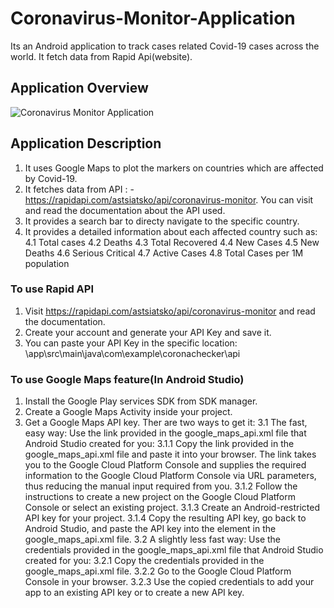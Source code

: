 # Coronavirus-Monitor-Application
Its an Android application to track cases related Covid-19 cases across the world. It fetch data from Rapid Api(website).

## Application Overview
![Coronavirus Monitor Application](images/ApplicationOverview/20200329_160926.gif)

## Application Description
1. It uses Google Maps to plot the markers on countries which are affected by Covid-19.
2. It fetches data from API : - https://rapidapi.com/astsiatsko/api/coronavirus-monitor. You can visit and read the documentation about the API used.
3. It provides a search bar to directy navigate to the specific country.
4. It provides a detailed information about each affected country such as:
 4.1 Total cases
 4.2 Deaths
 4.3 Total Recovered
 4.4 New Cases
 4.5 New Deaths
 4.6 Serious Critical 
 4.7 Active Cases
 4.8 Total Cases per 1M population

### To use Rapid API
1. Visit https://rapidapi.com/astsiatsko/api/coronavirus-monitor and read the documentation.
2. Create your account and generate your API Key and save it.
3. You can paste your API Key in the specific location: \app\src\main\java\com\example\coronachecker\api

### To use Google Maps feature(In Android Studio)
1. Install the Google Play services SDK from SDK manager.
2. Create a Google Maps Activity inside your project.
3. Get a Google Maps API key. Ther are two ways to get it:
 3.1 The fast, easy way: Use the link provided in the google_maps_api.xml file that Android Studio created for you:
	3.1.1 Copy the link provided in the google_maps_api.xml file and paste it into your browser. The link takes you to the Google Cloud Platform Console and supplies the required information to the Google Cloud Platform Console via URL parameters, thus reducing the manual input required from you.
	3.1.2 Follow the instructions to create a new project on the Google Cloud Platform Console or select an existing project.
	3.1.3 Create an Android-restricted API key for your project.
	3.1.4 Copy the resulting API key, go back to Android Studio, and paste the API key into the <string> element in the google_maps_api.xml file.
 3.2 A slightly less fast way: Use the credentials provided in the google_maps_api.xml file that Android Studio created for you:
	3.2.1 Copy the credentials provided in the google_maps_api.xml file.
	3.2.2 Go to the Google Cloud Platform Console in your browser.
	3.2.3 Use the copied credentials to add your app to an existing API key or to create a new API key.